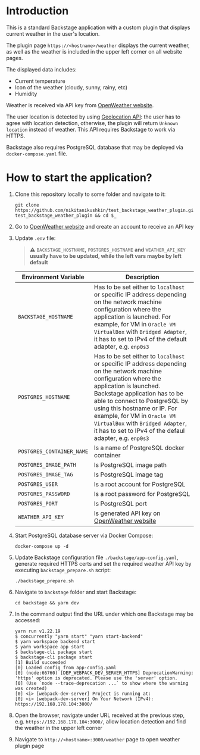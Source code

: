 # Introduction

This is a standard Backstage application with a custom plugin that displays current weather in the user's location.

The plugin page `https://<hostname>/weather` displays the current weather, as well as the weather is included in the upper left corner on all website pages.

The displayed data includes:

* Current temperature
* Icon of the weather (cloudy, sunny, rainy, etc)
* Humidity

Weather is received via API key from [OpenWeather website](https://openweathermap.org/).

The user location is detected by using [Geolocation API](https://developer.mozilla.org/en-US/docs/Web/API/Geolocation_API): the user has to agree with location detection, otherwise, the plugin will return `Unknown location` instead of weather. This API requires Backstage to work via HTTPS.

Backstage also requires PostgreSQL database that may be deployed via `docker-compose.yaml` file.

# How to start the application?

1. Clone this repository locally to some folder and navigate to it:

    ```
    git clone https://github.com/nikitanikushkin/test_backstage_weather_plugin.git test_backstage_weather_plugin && cd $_
    ```

1. Go to [OpenWeather website](https://home.openweathermap.org/users/sign_up) and create an account to receive an API key

1. Update `.env` file:

    > :warning: `BACKSTAGE_HOSTNAME`**,** `POSTGRES_HOSTNAME` **and** `WEATHER_API_KEY` **usually have to be updated, while the left vars maybe by left default**

    | Environment Variable | Description |
    | --- | --- |
    | `BACKSTAGE_HOSTNAME` | Has to be set either to `localhost` or specific IP address depending on the network machine configuration where the application is launched. For example, for VM in `Oracle VM VirtualBox` with `Bridged Adapter`, it has to set to IPv4 of the default adapter, e.g. `enp0s3` |
    | `POSTGRES_HOSTNAME` | Has to be set either to `localhost` or specific IP address depending on the network machine configuration where the application is launched. Backstage application has to be able to connect to PostgreSQL by using this hostname or IP. For example, for VM in `Oracle VM VirtualBox` with `Bridged Adapter`, it has to set to IPv4 of the defaul adapter, e.g. `enp0s3` |
    | `POSTGRES_CONTAINER_NAME` | Is a name of PostgreSQL docker container |
    | `POSTGRES_IMAGE_PATH` | Is PostgreSQL image path |
    | `POSTGRES_IMAGE_TAG` | Is PostgreSQL image tag |
    | `POSTGRES_USER` | Is a root account for PostgreSQL |
    | `POSTGRES_PASSWORD` | Is a root password for PostgreSQL |
    | `POSTGRES_PORT` | Is PostgreSQL port |
    | `WEATHER_API_KEY` | Is generated API key on [OpenWeather website](https://home.openweathermap.org/api_keys) |


1. Start PostgreSQL database server via Docker Compose:

    ```
    docker-compose up -d
    ```

1. Update Backstage configuration file `./backstage/app-config.yaml`, generate required HTTPS certs and set the required weather API key by executing `backstage_prepare.sh` script:

    ```
    ./backstage_prepare.sh
    ```
    
1. Navigate to `backstage` folder and start Backstage:

    ```
    cd backstage && yarn dev
    ```

1. In the command output find the URL under which one Backstage may be accessed:

    ```
    yarn run v1.22.19
    $ concurrently "yarn start" "yarn start-backend"
    $ yarn workspace backend start
    $ yarn workspace app start
    $ backstage-cli package start
    $ backstage-cli package start
    [1] Build succeeded
    [0] Loaded config from app-config.yaml
    [0] (node:66760) [DEP_WEBPACK_DEV_SERVER_HTTPS] DeprecationWarning: 'https' option is deprecated. Please use the 'server' option.
    [0] (Use `node --trace-deprecation ...` to show where the warning was created)
    [0] <i> [webpack-dev-server] Project is running at:
    [0] <i> [webpack-dev-server] On Your Network (IPv4): https://192.168.178.104:3000/
    ```
    
1. Open the browser, navigate under URL received at the previous step, e.g. `https://192.168.178.104:3000/`, allow location detection and find the weather in the upper left corner

1. Navigate to `http://<hostname>:3000/weather` page to open weather plugin page

